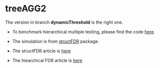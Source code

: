 # treeAGG2
The version in branch **dynamicThreshold** is the right one.

* To benchmark hierarchical multiple testing, please find the code [here](https://gist.github.com/fionarhuang/628cd8b413441f69b303742085a83024). 

* The simulation is from [structFDR](https://github.com/cran/StructFDR) package.

* The structFDR article is [here](https://www.ncbi.nlm.nih.gov/pubmed/28505251)
* The hiearchical FDR article is [here](https://amstat.tandfonline.com/doi/abs/10.1198/016214507000001373#.XUP6q5MzbBI)
